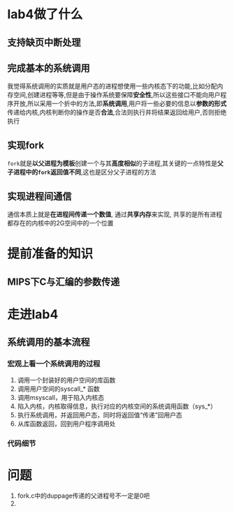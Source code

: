 # lab4做了什么

## 支持缺页中断处理

## 完成基本的系统调用

我觉得系统调用的实质就是用户态的进程想使用一些内核态下的功能,比如分配内存空间,创建进程等等,但是由于操作系统要保障**安全性**,所以这些接口不能向用户程序开放,所以采用一个折中的方法,即**系统调用**,用户将一些必要的信息以**参数的形式**传递给内核,内核判断你的操作是否**合法**,合法则执行并将结果返回给用户,否则拒绝执行

## 实现fork

`fork`就是**以父进程为模板**创建一个与其**高度相似**的子进程,其关键的一点特性是**父子进程中的`fork`返回值不同**,这也是区分父子进程的方法

## 实现进程间通信

通信本质上就是**在进程间传递一个数值**, 通过**共享内存**来实现, 共享的是所有进程都存在的内核中的2G空间中的一个位置

# 提前准备的知识

## MIPS下C与汇编的参数传递

# 走进lab4

## 系统调用的基本流程

### 宏观上看一个系统调用的过程

1. 调用一个封装好的用户空间的库函数
2. 调用用户空间的syscall_* 函数
3. 调用msyscall，用于陷入内核态
4. 陷入内核，内核取得信息，执行对应的内核空间的系统调用函数（sys_*）
5. 执行系统调用，并返回用户态，同时将返回值“传递”回用户态
6. 从库函数返回，回到用户程序调用处

### 代码细节



# 问题

1. fork.c中的duppage传递的父进程号不一定是0吧
2. 

